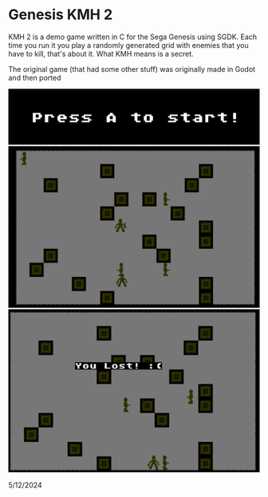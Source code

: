 # Genesis KMH 2
KMH 2 is a demo game written in C for the Sega Genesis using SGDK.
Each time you run it you play a randomly generated grid with enemies that you have to kill, that's about it.
What KMH means is a secret.

The original game (that had some other stuff) was originally made in Godot and then ported

![screenshot](pics/a.png)
![screenshot](pics/b.png)
![screenshot](pics/c.png)

5/12/2024
